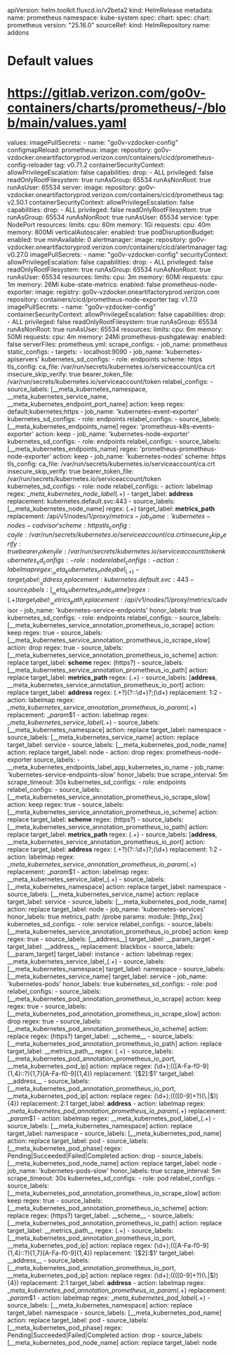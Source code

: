 apiVersion: helm.toolkit.fluxcd.io/v2beta2
kind: HelmRelease
metadata:
  name: prometheus
  namespace: kube-system
spec:
  chart:
    spec:
      chart: prometheus
      version: "25.16.0"
      sourceRef:
        kind: HelmRepository
        name: addons
  # Default values
  # https://gitlab.verizon.com/go0v-containers/charts/prometheus/-/blob/main/values.yaml
  values:
    imagePullSecrets:
      - name: "go0v-vzdocker-config"
    configmapReload:
      prometheus:
        image:
          repository: go0v-vzdocker.oneartifactoryprod.verizon.com/containers/cicd/prometheus-config-reloader
          tag: v0.71.2
        containerSecurityContext:
          allowPrivilegeEscalation: false
          capabilities: 
            drop: 
              - ALL
          privileged: false
          readOnlyRootFilesystem: true
          runAsGroup: 65534
          runAsNonRoot: true
          runAsUser: 65534
    server:
      image:
        repository: go0v-vzdocker.oneartifactoryprod.verizon.com/containers/cicd/prometheus
        tag: v2.50.1
      containerSecurityContext:
        allowPrivilegeEscalation: false
        capabilities: 
          drop: 
            - ALL
        privileged: false
        readOnlyRootFilesystem: true
        runAsGroup: 65534
        runAsNonRoot: true
        runAsUser: 65534
      service:
        type: NodePort
      resources:
        limits:
          cpu: 60m
          memory: 1Gi
        requests:
          cpu: 40m
          memory: 800Mi
      verticalAutoscaler:
        enabled: true
      podDisruptionBudget:
        enabled: true
        minAvailable: 0
    alertmanager:
      image:
        repository:  go0v-vzdocker.oneartifactoryprod.verizon.com/containers/cicd/alertmanager
        tag: v0.27.0
      imagePullSecrets:
      - name: "go0v-vzdocker-config"
      securityContext:
        allowPrivilegeEscalation: false
        capabilities: 
          drop: 
            - ALL
        privileged: false
        readOnlyRootFilesystem: true
        runAsGroup: 65534
        runAsNonRoot: true
        runAsUser: 65534
      resources:
        limits:
          cpu: 3m
          memory: 60Mi
        requests:
          cpu: 1m
          memory: 26Mi
    kube-state-metrics:
      enabled: false
    prometheus-node-exporter:
      image:
        registry: go0v-vzdocker.oneartifactoryprod.verizon.com
        repository: containers/cicd/prometheus-node-exporter
        tag: v1.7.0
      imagePullSecrets:
      - name: "go0v-vzdocker-config"
      containerSecurityContext:
        allowPrivilegeEscalation: false
        capabilities: 
          drop: 
            - ALL
        privileged: false
        readOnlyRootFilesystem: true
        runAsGroup: 65534
        runAsNonRoot: true
        runAsUser: 65534
      resources:
        limits:
          cpu: 6m
          memory: 50Mi
        requests:
          cpu: 4m
          memory: 24Mi
    prometheus-pushgateway:
      enabled: false
    serverFiles:
      prometheus.yml:
        scrape_configs:
          - job_name: prometheus
            static_configs:
              - targets:
                - localhost:9090
          - job_name: 'kubernetes-apiservers'
            kubernetes_sd_configs:
              - role: endpoints
            scheme: https
            tls_config:
              ca_file: /var/run/secrets/kubernetes.io/serviceaccount/ca.crt
              insecure_skip_verify: true
            bearer_token_file: /var/run/secrets/kubernetes.io/serviceaccount/token
            relabel_configs:
              - source_labels: [__meta_kubernetes_namespace, __meta_kubernetes_service_name, __meta_kubernetes_endpoint_port_name]
                action: keep
                regex: default;kubernetes;https
          - job_name: 'kubernetes-event-exporter'
            kubernetes_sd_configs:
              - role: endpoints
            relabel_configs:
            - source_labels: [__meta_kubernetes_endpoints_name]
              regex: 'prometheus-k8s-events-exporter'
              action: keep
          - job_name: 'kubernetes-node-exporter'
            kubernetes_sd_configs:
              - role: endpoints
            relabel_configs:
            - source_labels: [__meta_kubernetes_endpoints_name]
              regex: 'prometheus-prometheus-node-exporter'
              action: keep
          - job_name: 'kubernetes-nodes'
            scheme: https
            tls_config:
              ca_file: /var/run/secrets/kubernetes.io/serviceaccount/ca.crt
              insecure_skip_verify: true
            bearer_token_file: /var/run/secrets/kubernetes.io/serviceaccount/token
            kubernetes_sd_configs:
              - role: node
            relabel_configs:
              - action: labelmap
                regex: __meta_kubernetes_node_label_(.+)
              - target_label: __address__
                replacement: kubernetes.default.svc:443
              - source_labels: [__meta_kubernetes_node_name]
                regex: (.+)
                target_label: __metrics_path__
                replacement: /api/v1/nodes/$1/proxy/metrics
          - job_name: 'kubernetes-nodes-cadvisor'
            scheme: https
            tls_config:
              ca_file: /var/run/secrets/kubernetes.io/serviceaccount/ca.crt
              insecure_skip_verify: true
            bearer_token_file: /var/run/secrets/kubernetes.io/serviceaccount/token
            kubernetes_sd_configs:
              - role: node
            relabel_configs:
              - action: labelmap
                regex: __meta_kubernetes_node_label_(.+)
              - target_label: __address__
                replacement: kubernetes.default.svc:443
              - source_labels: [__meta_kubernetes_node_name]
                regex: (.+)
                target_label: __metrics_path__
                replacement: /api/v1/nodes/$1/proxy/metrics/cadvisor
          - job_name: 'kubernetes-service-endpoints'
            honor_labels: true
            kubernetes_sd_configs:
              - role: endpoints
            relabel_configs:
              - source_labels: [__meta_kubernetes_service_annotation_prometheus_io_scrape]
                action: keep
                regex: true
              - source_labels: [__meta_kubernetes_service_annotation_prometheus_io_scrape_slow]
                action: drop
                regex: true
              - source_labels: [__meta_kubernetes_service_annotation_prometheus_io_scheme]
                action: replace
                target_label: __scheme__
                regex: (https?)
              - source_labels: [__meta_kubernetes_service_annotation_prometheus_io_path]
                action: replace
                target_label: __metrics_path__
                regex: (.+)
              - source_labels: [__address__, __meta_kubernetes_service_annotation_prometheus_io_port]
                action: replace
                target_label: __address__
                regex: (.+?)(?::\d+)?;(\d+)
                replacement: $1:$2
              - action: labelmap
                regex: __meta_kubernetes_service_annotation_prometheus_io_param_(.+)
                replacement: __param_$1
              - action: labelmap
                regex: __meta_kubernetes_service_label_(.+)
              - source_labels: [__meta_kubernetes_namespace]
                action: replace
                target_label: namespace
              - source_labels: [__meta_kubernetes_service_name]
                action: replace
                target_label: service
              - source_labels: [__meta_kubernetes_pod_node_name]
                action: replace
                target_label: node
              - action: drop
                regex: prometheus-node-exporter
                source_labels:
                - __meta_kubernetes_endpoints_label_app_kubernetes_io_name
          - job_name: 'kubernetes-service-endpoints-slow'
            honor_labels: true
            scrape_interval: 5m
            scrape_timeout: 30s
            kubernetes_sd_configs:
              - role: endpoints
            relabel_configs:
              - source_labels: [__meta_kubernetes_service_annotation_prometheus_io_scrape_slow]
                action: keep
                regex: true
              - source_labels: [__meta_kubernetes_service_annotation_prometheus_io_scheme]
                action: replace
                target_label: __scheme__
                regex: (https?)
              - source_labels: [__meta_kubernetes_service_annotation_prometheus_io_path]
                action: replace
                target_label: __metrics_path__
                regex: (.+)
              - source_labels: [__address__, __meta_kubernetes_service_annotation_prometheus_io_port]
                action: replace
                target_label: __address__
                regex: (.+?)(?::\d+)?;(\d+)
                replacement: $1:$2
              - action: labelmap
                regex: __meta_kubernetes_service_annotation_prometheus_io_param_(.+)
                replacement: __param_$1
              - action: labelmap
                regex: __meta_kubernetes_service_label_(.+)
              - source_labels: [__meta_kubernetes_namespace]
                action: replace
                target_label: namespace
              - source_labels: [__meta_kubernetes_service_name]
                action: replace
                target_label: service
              - source_labels: [__meta_kubernetes_pod_node_name]
                action: replace
                target_label: node
          - job_name: 'kubernetes-services'
            honor_labels: true
            metrics_path: /probe
            params:
              module: [http_2xx]
            kubernetes_sd_configs:
              - role: service
            relabel_configs:
              - source_labels: [__meta_kubernetes_service_annotation_prometheus_io_probe]
                action: keep
                regex: true
              - source_labels: [__address__]
                target_label: __param_target
              - target_label: __address__
                replacement: blackbox
              - source_labels: [__param_target]
                target_label: instance
              - action: labelmap
                regex: __meta_kubernetes_service_label_(.+)
              - source_labels: [__meta_kubernetes_namespace]
                target_label: namespace
              - source_labels: [__meta_kubernetes_service_name]
                target_label: service
          - job_name: 'kubernetes-pods'
            honor_labels: true
            kubernetes_sd_configs:
              - role: pod
            relabel_configs:
              - source_labels: [__meta_kubernetes_pod_annotation_prometheus_io_scrape]
                action: keep
                regex: true
              - source_labels: [__meta_kubernetes_pod_annotation_prometheus_io_scrape_slow]
                action: drop
                regex: true
              - source_labels: [__meta_kubernetes_pod_annotation_prometheus_io_scheme]
                action: replace
                regex: (https?)
                target_label: __scheme__
              - source_labels: [__meta_kubernetes_pod_annotation_prometheus_io_path]
                action: replace
                target_label: __metrics_path__
                regex: (.+)
              - source_labels: [__meta_kubernetes_pod_annotation_prometheus_io_port, __meta_kubernetes_pod_ip]
                action: replace
                regex: (\d+);(([A-Fa-f0-9]{1,4}::?){1,7}[A-Fa-f0-9]{1,4})
                replacement: '[$2]:$1'
                target_label: __address__
              - source_labels: [__meta_kubernetes_pod_annotation_prometheus_io_port, __meta_kubernetes_pod_ip]
                action: replace
                regex: (\d+);((([0-9]+?)(\.|$)){4})
                replacement: $2:$1
                target_label: __address__
              - action: labelmap
                regex: __meta_kubernetes_pod_annotation_prometheus_io_param_(.+)
                replacement: __param_$1
              - action: labelmap
                regex: __meta_kubernetes_pod_label_(.+)
              - source_labels: [__meta_kubernetes_namespace]
                action: replace
                target_label: namespace
              - source_labels: [__meta_kubernetes_pod_name]
                action: replace
                target_label: pod
              - source_labels: [__meta_kubernetes_pod_phase]
                regex: Pending|Succeeded|Failed|Completed
                action: drop
              - source_labels: [__meta_kubernetes_pod_node_name]
                action: replace
                target_label: node
          - job_name: 'kubernetes-pods-slow'
            honor_labels: true
            scrape_interval: 5m
            scrape_timeout: 30s
            kubernetes_sd_configs:
              - role: pod
            relabel_configs:
              - source_labels: [__meta_kubernetes_pod_annotation_prometheus_io_scrape_slow]
                action: keep
                regex: true
              - source_labels: [__meta_kubernetes_pod_annotation_prometheus_io_scheme]
                action: replace
                regex: (https?)
                target_label: __scheme__
              - source_labels: [__meta_kubernetes_pod_annotation_prometheus_io_path]
                action: replace
                target_label: __metrics_path__
                regex: (.+)
              - source_labels: [__meta_kubernetes_pod_annotation_prometheus_io_port, __meta_kubernetes_pod_ip]
                action: replace
                regex: (\d+);(([A-Fa-f0-9]{1,4}::?){1,7}[A-Fa-f0-9]{1,4})
                replacement: '[$2]:$1'
                target_label: __address__
              - source_labels: [__meta_kubernetes_pod_annotation_prometheus_io_port, __meta_kubernetes_pod_ip]
                action: replace
                regex: (\d+);((([0-9]+?)(\.|$)){4})
                replacement: $2:$1
                target_label: __address__
              - action: labelmap
                regex: __meta_kubernetes_pod_annotation_prometheus_io_param_(.+)
                replacement: __param_$1
              - action: labelmap
                regex: __meta_kubernetes_pod_label_(.+)
              - source_labels: [__meta_kubernetes_namespace]
                action: replace
                target_label: namespace
              - source_labels: [__meta_kubernetes_pod_name]
                action: replace
                target_label: pod
              - source_labels: [__meta_kubernetes_pod_phase]
                regex: Pending|Succeeded|Failed|Completed
                action: drop
              - source_labels: [__meta_kubernetes_pod_node_name]
                action: replace
                target_label: node
